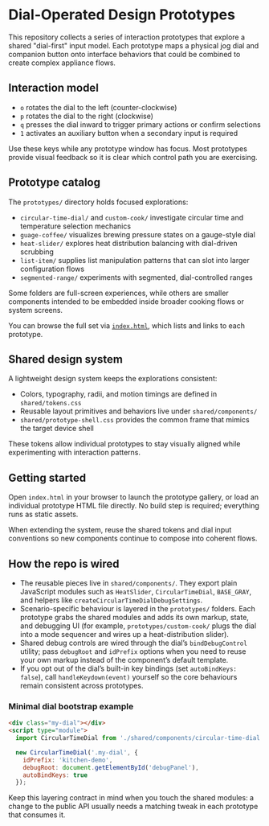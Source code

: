 # Dial-Operated Design Prototypes

This repository collects a series of interaction prototypes that explore a shared "dial-first" input model. Each prototype maps a physical jog dial and companion button onto interface behaviors that could be combined to create complex appliance flows.

## Interaction model
- `o` rotates the dial to the left (counter-clockwise)
- `p` rotates the dial to the right (clockwise)
- `q` presses the dial inward to trigger primary actions or confirm selections
- `1` activates an auxiliary button when a secondary input is required

Use these keys while any prototype window has focus. Most prototypes provide visual feedback so it is clear which control path you are exercising.

## Prototype catalog
The `prototypes/` directory holds focused explorations:
- `circular-time-dial/` and `custom-cook/` investigate circular time and temperature selection mechanics
- `guage-coffee/` visualizes brewing pressure states on a gauge-style dial
- `heat-slider/` explores heat distribution balancing with dial-driven scrubbing
- `list-item/` supplies list manipulation patterns that can slot into larger configuration flows
- `segmented-range/` experiments with segmented, dial-controlled ranges

Some folders are full-screen experiences, while others are smaller components intended to be embedded inside broader cooking flows or system screens.

You can browse the full set via [`index.html`](./index.html), which lists and links to each prototype.

## Shared design system
A lightweight design system keeps the explorations consistent:
- Colors, typography, radii, and motion timings are defined in `shared/tokens.css`
- Reusable layout primitives and behaviors live under `shared/components/`
- `shared/prototype-shell.css` provides the common frame that mimics the target device shell

These tokens allow individual prototypes to stay visually aligned while experimenting with interaction patterns.

## Getting started
Open `index.html` in your browser to launch the prototype gallery, or load an individual prototype HTML file directly. No build step is required; everything runs as static assets.

When extending the system, reuse the shared tokens and dial input conventions so new components continue to compose into coherent flows.

## How the repo is wired
- The reusable pieces live in `shared/components/`. They export plain JavaScript modules such as `HeatSlider`, `CircularTimeDial`, `BASE_GRAY`, and helpers like `createCircularTimeDialDebugSettings`.
- Scenario-specific behaviour is layered in the `prototypes/` folders. Each prototype grabs the shared modules and adds its own markup, state, and debugging UI (for example, `prototypes/custom-cook/` plugs the dial into a mode sequencer and wires up a heat-distribution slider).
- Shared debug controls are wired through the dial’s `bindDebugControl` utility; pass `debugRoot` and `idPrefix` options when you need to reuse your own markup instead of the component’s default template.
- If you opt out of the dial’s built-in key bindings (set `autoBindKeys: false`), call `handleKeydown(event)` yourself so the core behaviours remain consistent across prototypes.

### Minimal dial bootstrap example
```html
<div class="my-dial"></div>
<script type="module">
  import CircularTimeDial from './shared/components/circular-time-dial.js';

  new CircularTimeDial('.my-dial', {
    idPrefix: 'kitchen-demo',
    debugRoot: document.getElementById('debugPanel'),
    autoBindKeys: true
  });
```

Keep this layering contract in mind when you touch the shared modules: a change to the public API usually needs a matching tweak in each prototype that consumes it.
